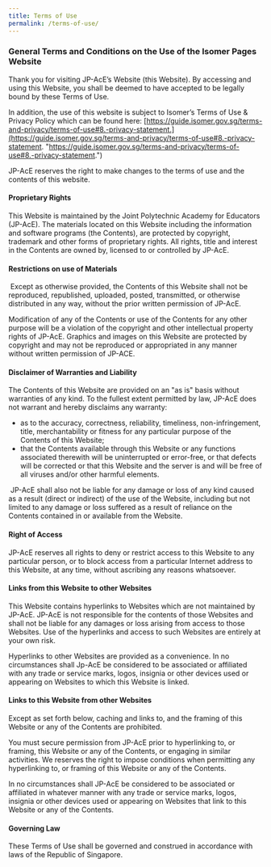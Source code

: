 ```yaml
---
title: Terms of Use
permalink: /terms-of-use/
---
```

### General Terms and Conditions on the Use of the Isomer Pages Website

Thank you for visiting JP-AcE’s Website (this Website). By accessing and using this Website, you shall be deemed to have accepted to be legally bound by these Terms of Use.

In addition, the use of this website is subject to Isomer’s Terms of Use & Privacy Policy which can be found here: [https://guide.isomer.gov.sg/terms-and-privacy/terms-of-use#8.-privacy-statement.](https://guide.isomer.gov.sg/terms-and-privacy/terms-of-use#8.-privacy-statement. "https://guide.isomer.gov.sg/terms-and-privacy/terms-of-use#8.-privacy-statement.")

JP-AcE reserves the right to make changes to the terms of use and the contents of this website.


#### Proprietary Rights

This Website is maintained by the Joint Polytechnic Academy for Educators (JP-AcE). The materials located on this Website including the information and software programs (the Contents), are protected by copyright, trademark and other forms of proprietary rights. All rights, title and interest in the Contents are owned by, licensed to or controlled by JP-AcE.

#### Restrictions on use of Materials

 Except as otherwise provided, the Contents of this Website shall not be reproduced, republished, uploaded, posted, transmitted, or otherwise distributed in any way, without the prior written permission of JP-AcE.

Modification of any of the Contents or use of the Contents for any other purpose will be a violation of the copyright and other intellectual property rights of JP-AcE. Graphics and images on this Website are protected by copyright and may not be reproduced or appropriated in any manner without written permission of JP-ACE.

#### Disclaimer of Warranties and Liability

The Contents of this Website are provided on an "as is" basis without warranties of any kind. To the fullest extent permitted by law, JP-AcE does not warrant and hereby disclaims any warranty:

* as to the accuracy, correctness, reliability, timeliness, non-infringement, title, merchantability or fitness for any particular purpose of the Contents of this Website;
* that the Contents available through this Website or any functions associated therewith will be uninterrupted or error-free, or that defects will be corrected or that this Website and the server is and will be free of all viruses and/or other harmful elements.

 JP-AcE shall also not be liable for any damage or loss of any kind caused as a result (direct or indirect) of the use of the Website, including but not limited to any damage or loss suffered as a result of reliance on the Contents contained in or available from the Website.

#### Right of Access

JP-AcE reserves all rights to deny or restrict access to this Website to any particular person, or to block access from a particular Internet address to this Website, at any time, without ascribing any reasons whatsoever.

#### Links from this Website to other Websites

This Website contains hyperlinks to Websites which are not maintained by JP-AcE. JP-AcE is not responsible for the contents of those Websites and shall not be liable for any damages or loss arising from access to those Websites. Use of the hyperlinks and access to such Websites are entirely at your own risk.

Hyperlinks to other Websites are provided as a convenience. In no circumstances shall Jp-AcE be considered to be associated or affiliated with any trade or service marks, logos, insignia or other devices used or appearing on Websites to which this Website is linked.

#### Links to this Website from other Websites

Except as set forth below, caching and links to, and the framing of this Website or any of the Contents are prohibited.

You must secure permission from JP-AcE prior to hyperlinking to, or framing, this Website or any of the Contents, or engaging in similar activities. We reserves the right to impose conditions when permitting any hyperlinking to, or framing of this Website or any of the Contents.

In no circumstances shall JP-AcE be considered to be associated or affiliated in whatever manner with any trade or service marks, logos, insignia or other devices used or appearing on Websites that link to this Website or any of the Contents.

#### Governing Law

These Terms of Use shall be governed and construed in accordance with laws of the Republic of Singapore.